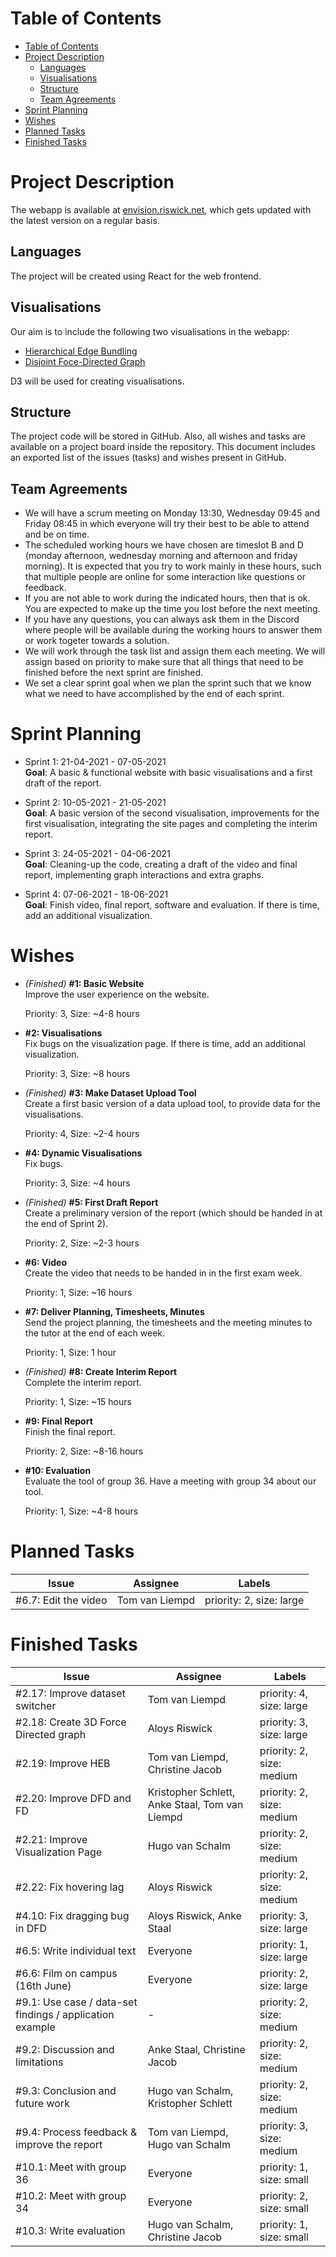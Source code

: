 # Table of Contents
- [Table of Contents](#table-of-contents)
- [Project Description](#project-description)
  - [Languages](#languages)
  - [Visualisations](#visualisations)
  - [Structure](#structure)
  - [Team Agreements](#team-agreements)
- [Sprint Planning](#sprint-planning)
- [Wishes](#wishes)
- [Planned Tasks](#planned-tasks)
- [Finished Tasks](#finished-tasks)

<div style="page-break-after: always;"></div>

# Project Description

The webapp is available at [envision.riswick.net](https://envision.riswick.net), which gets updated with the latest version on a regular basis.

## Languages

The project will be created using React for the web frontend.

## Visualisations

Our aim is to include the following two visualisations in the webapp:
 - [Hierarchical Edge Bundling](https://observablehq.com/@d3/hierarchical-edge-bundling)
 - [Disjoint Foce-Directed Graph](https://observablehq.com/@d3/disjoint-force-directed-graph)

D3 will be used for creating visualisations.

## Structure

The project code will be stored in GitHub. Also, all wishes and tasks are available on a project board inside the repository.
This document includes an exported list of the issues (tasks) and wishes present in GitHub.

## Team Agreements

 - We will have a scrum meeting on Monday 13:30, Wednesday 09:45 and Friday 08:45 in which everyone will try their best to be able to attend and be on time.
 - The scheduled working hours we have chosen are timeslot B and D (monday afternoon, wednesday morning and afternoon and friday morning). It is expected that you try to work mainly in these hours, such that multiple people are online for some interaction like questions or feedback.
 - If you are not able to work during the indicated hours, then that is ok. You are expected to make up the time you lost before the next meeting.
 - If you have any questions, you can always ask them in the Discord where people will be available during the working hours to answer them or work togeter towards a solution.
 - We will work through the task list and assign them each meeting. We will assign based on priority to make sure that all things that need to be finished before the next sprint are finished.
 - We set a clear sprint goal when we plan the sprint such that we know what we need to have accomplished by the end of each sprint.

<div style="page-break-after: always;"></div>

# Sprint Planning

 - Sprint 1: 21-04-2021  -  07-05-2021\
   **Goal**: A basic & functional website with basic visualisations and a first draft of the report.

 - Sprint 2: 10-05-2021  -  21-05-2021\
   **Goal**: A basic version of the second visualisation, improvements for the first visualisation, integrating the site pages and completing the interim report.

 - Sprint 3: 24-05-2021  -  04-06-2021\
   **Goal**: Cleaning-up the code, creating a draft of the video and final report, implementing graph interactions and extra graphs.

 - Sprint 4: 07-06-2021  -  18-06-2021\
   **Goal**: Finish video, final report, software and evaluation. If there is time, add an additional visualization.


<div style="page-break-after: always;"></div>

# Wishes

 - *(Finished)* **#1: Basic Website**\
   Improve the user experience on the website.

   Priority: 3,
   Size: ~4-8 hours
 - **#2: Visualisations**\
   Fix bugs on the visualization page. If there is time, add an additional visualization.

   Priority: 3,
   Size: ~8 hours
 - *(Finished)* **#3: Make Dataset Upload Tool**\
   Create a first basic version of a data upload tool, to provide data for the visualisations.

   Priority: 4,
   Size: ~2-4 hours
 - **#4: Dynamic Visualisations**\
   Fix bugs.

   Priority: 3,
   Size: ~4 hours
 - *(Finished)* **#5: First Draft Report**\
   Create a preliminary version of the report (which should be handed in at the end of Sprint 2).

   Priority: 2,
   Size: ~2-3 hours
 - **#6: Video**\
   Create the video that needs to be handed in in the first exam week.

   Priority: 1,
   Size: ~16 hours
 - **#7: Deliver Planning, Timesheets, Minutes**\
   Send the project planning, the timesheets and the meeting minutes to the tutor at the end of each week.

   Priority: 1,
   Size: 1 hour
 - *(Finished)* **#8: Create Interim Report**\
   Complete the interim report.

   Priority: 1,
   Size: ~15 hours
 - **#9: Final Report**\
   Finish the final report.

   Priority: 2,
   Size: ~8-16 hours
 - **#10: Evaluation**\
   Evaluate the tool of group 36. Have a meeting with group 34 about our tool.

   Priority: 1,
   Size: ~4-8 hours

<div style="page-break-after: always;"></div>

# Planned Tasks
|Issue|Assignee|Labels|
|----|----|----|
|#6.7: Edit the video |Tom van Liempd|priority: 2, size: large|

# Finished Tasks
|Issue|Assignee|Labels|
|----|----|----|
|#2.17: Improve dataset switcher|Tom van Liempd|priority: 4, size: large|
|#2.18: Create 3D Force Directed graph|Aloys Riswick|priority: 3, size: large|
|#2.19: Improve HEB|Tom van Liempd, Christine Jacob|priority: 2, size: medium|
|#2.20: Improve DFD and FD|Kristopher Schlett, Anke Staal, Tom van Liempd|priority: 2, size: medium|
|#2.21: Improve Visualization Page|Hugo van Schalm|priority: 2, size: medium|
|#2.22: Fix hovering lag|Aloys Riswick|priority: 2, size: medium|
|#4.10: Fix dragging bug in DFD|Aloys Riswick, Anke Staal|priority: 3, size: large|
|#6.5: Write individual text|Everyone|priority: 1, size: large|
|#6.6: Film on campus (16th June)|Everyone|priority: 2, size: large|
|#9.1: Use case / data-set findings / application example|-|priority: 2, size: medium|
|#9.2: Discussion and limitations|Anke Staal, Christine Jacob|priority: 2, size: medium|
|#9.3: Conclusion and future work|Hugo van Schalm, Kristopher Schlett|priority: 2, size: medium|
|#9.4: Process feedback & improve the report|Tom van Liempd, Hugo van Schalm|priority: 3, size: medium|
|#10.1: Meet with group 36|Everyone|priority: 1, size: small|
|#10.2: Meet with group 34|Everyone|priority: 2, size: small|
|#10.3: Write evaluation|Hugo van Schalm, Christine Jacob|priority: 1, size: small|  